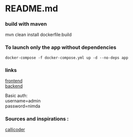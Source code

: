 # README.md


### build with maven

mvn clean install dockerfile:build

### To launch only the app without dependencies

`docker-compose -f docker-compose.yml up -d --no-deps app`

### links

[frontend](https://homeless.lambla.eu/)  
[backend](https://homeless.lambla.eu:9090/swagger-ui.html#/)  

Basic auth:  
username=admin  
password=nimda  

### Sources and inspirations :  

[callicoder](https://www.callicoder.com/spring-boot-jpa-hibernate-postgresql-restful-crud-api-example/)
